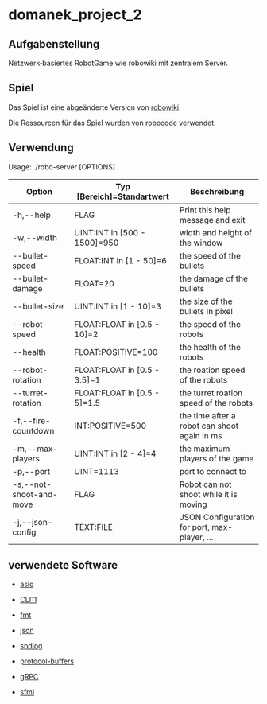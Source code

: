 # domanek_project_2

## Aufgabenstellung

Netzwerk‐basiertes RobotGame wie robowiki mit zentralem Server.

## Spiel

Das Spiel ist eine abgeänderte Version von [robowiki](https://robowiki.net/wiki/Main_Page).

Die Ressourcen für das Spiel wurden von [robocode](https://github.com/robo-code/robocode) verwendet.

## Verwendung

Usage: ./robo-server [OPTIONS]

| Option                   | Typ [Bereich]=Standartwert    | Beschreibung                                 |
| ------------------------ | ----------------------------- | -------------------------------------------- |
| -h,--help                | FLAG                          | Print this help message and exit             |
| -w,--width               | UINT:INT in [500 - 1500]=950  | width and height of the window               |
| --bullet-speed           | FLOAT:INT in [1 - 50]=6       | the speed of the bullets                     |
| --bullet-damage          | FLOAT=20                      | the damage of the bullets                    |
| --bullet-size            | UINT:INT in [1 - 10]=3        | the size of the bullets in pixel             |
| --robot-speed            | FLOAT:FLOAT in [0.5 - 10]=2   | the speed of the robots                      |
| --health                 | FLOAT:POSITIVE=100            | the health of the robots                     |
| --robot-rotation         | FLOAT:FLOAT in [0.5 - 3.5]=1  | the roation speed of the robots              |
| --turret-rotation        | FLOAT:FLOAT in [0.5 - 5]=1.5  | the turret roation speed of the robots       |
| -f,--fire-countdown      | INT:POSITIVE=500              | the time after a robot can shoot again in ms |
| -m,--max-players         | UINT:INT in [2 - 4]=4         | the maximum players of the game              |
| -p,--port                | UINT=1113                     | port to connect to                           |
| -s,--not-shoot-and-move  | FLAG                          | Robot can not shoot while it is moving       |
| -j,--json-config         | TEXT:FILE                     | JSON Configuration for port, max-player, ... |

## verwendete Software
* [asio](https://think-async.com/Asio/)
* [CLI11](https://github.com/CLIUtils/CLI11)
* [fmt](https://github.com/fmtlib/fmt)
* [json](https://github.com/nlohmann/json)
* [spdlog](https://github.com/gabime/spdlog)

* [protocol-buffers](https://developers.google.com/protocol-buffers/)
* [gRPC](http://www.grpc.io/)

* [sfml](https://github.com/SFML/SFML)
